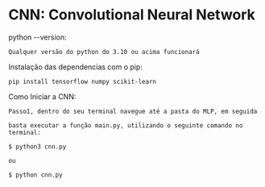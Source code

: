 # CNN: Convolutional Neural Network 

python --version:
    
    Qualquer versão do python do 3.10 ou acima funcionará

Instalação das dependencias com o pip:

    pip install tensorflow numpy scikit-learn

Como Iniciar a CNN:

    Passo1, dentro do seu terminal navegue até a pasta do MLP, em seguida

    basta executar a função main.py, utilizando o seguinte comando no terminal:

    $ python3 cnn.py
    
    ou

    $ python cnn.py